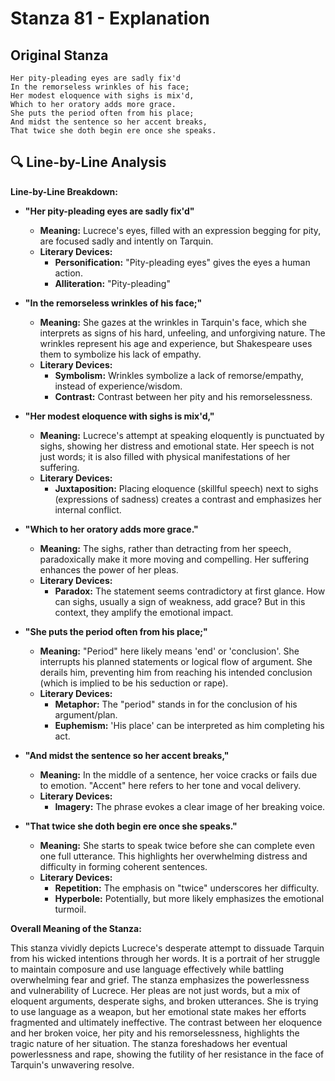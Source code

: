 # Stanza 81 - Explanation

## Original Stanza
```
Her pity-pleading eyes are sadly fix'd
In the remorseless wrinkles of his face;
Her modest eloquence with sighs is mix'd,
Which to her oratory adds more grace.
She puts the period often from his place;
And midst the sentence so her accent breaks,
That twice she doth begin ere once she speaks.
```

## 🔍 Line-by-Line Analysis
**Line-by-Line Breakdown:**

*   **"Her pity-pleading eyes are sadly fix'd"**
    *   **Meaning:** Lucrece's eyes, filled with an expression begging for pity, are focused sadly and intently on Tarquin.
    *   **Literary Devices:**
        *   **Personification:** "Pity-pleading eyes" gives the eyes a human action.
        *   **Alliteration:** "Pity-pleading"

*   **"In the remorseless wrinkles of his face;"**
    *   **Meaning:** She gazes at the wrinkles in Tarquin's face, which she interprets as signs of his hard, unfeeling, and unforgiving nature.  The wrinkles represent his age and experience, but Shakespeare uses them to symbolize his lack of empathy.
    *   **Literary Devices:**
        *   **Symbolism:** Wrinkles symbolize a lack of remorse/empathy, instead of experience/wisdom.
        *   **Contrast:** Contrast between her pity and his remorselessness.

*   **"Her modest eloquence with sighs is mix'd,"**
    *   **Meaning:** Lucrece's attempt at speaking eloquently is punctuated by sighs, showing her distress and emotional state. Her speech is not just words; it is also filled with physical manifestations of her suffering.
    *   **Literary Devices:**
        *   **Juxtaposition:** Placing eloquence (skillful speech) next to sighs (expressions of sadness) creates a contrast and emphasizes her internal conflict.

*   **"Which to her oratory adds more grace."**
    *   **Meaning:** The sighs, rather than detracting from her speech, paradoxically make it more moving and compelling.  Her suffering enhances the power of her pleas.
    *   **Literary Devices:**
        *   **Paradox:** The statement seems contradictory at first glance. How can sighs, usually a sign of weakness, add grace? But in this context, they amplify the emotional impact.

*   **"She puts the period often from his place;"**
    *   **Meaning:** "Period" here likely means 'end' or 'conclusion'.  She interrupts his planned statements or logical flow of argument. She derails him, preventing him from reaching his intended conclusion (which is implied to be his seduction or rape).
    *   **Literary Devices:**
        *   **Metaphor:** The "period" stands in for the conclusion of his argument/plan.
        *   **Euphemism:** 'His place' can be interpreted as him completing his act.

*   **"And midst the sentence so her accent breaks,"**
    *   **Meaning:** In the middle of a sentence, her voice cracks or fails due to emotion. "Accent" here refers to her tone and vocal delivery.
    *   **Literary Devices:**
        *   **Imagery:** The phrase evokes a clear image of her breaking voice.

*   **"That twice she doth begin ere once she speaks."**
    *   **Meaning:** She starts to speak twice before she can complete even one full utterance. This highlights her overwhelming distress and difficulty in forming coherent sentences.
    *   **Literary Devices:**
        *   **Repetition:** The emphasis on "twice" underscores her difficulty.
        *   **Hyperbole:** Potentially, but more likely emphasizes the emotional turmoil.

**Overall Meaning of the Stanza:**

This stanza vividly depicts Lucrece's desperate attempt to dissuade Tarquin from his wicked intentions through her words. It is a portrait of her struggle to maintain composure and use language effectively while battling overwhelming fear and grief. The stanza emphasizes the powerlessness and vulnerability of Lucrece. Her pleas are not just words, but a mix of eloquent arguments, desperate sighs, and broken utterances. She is trying to use language as a weapon, but her emotional state makes her efforts fragmented and ultimately ineffective. The contrast between her eloquence and her broken voice, her pity and his remorselessness, highlights the tragic nature of her situation. The stanza foreshadows her eventual powerlessness and rape, showing the futility of her resistance in the face of Tarquin's unwavering resolve.
